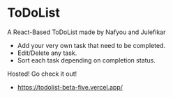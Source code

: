 # ToDoList
 A React-Based ToDoList made by Nafyou and Julefikar
 - Add your very own task that need to be completed.
 - Edit/Delete any task.
 - Sort each task depending on completion status.
 
 Hosted! Go check it out!
 - https://todolist-beta-five.vercel.app/
